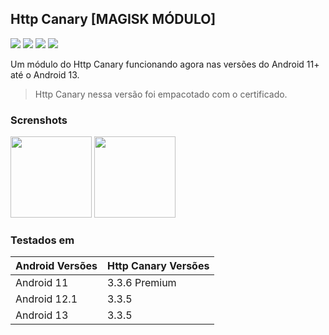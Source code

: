 ## Http Canary [MAGISK MÓDULO]

![](https://img.shields.io/github/downloads/AkariOficial/HttpCanary-Magisk/total)
![](https://img.shields.io/github/issues/AkariOficial/HttpCanary-Magisk)
![](https://img.shields.io/github/v/tag/AkariOficial/HttpCanary-Magisk)
![](https://img.shields.io/github/v/release/AkariOficial/HttpCanary-Magisk?include_prereleases)


Um módulo do Http Canary funcionando agora nas versões do Android 11+ até o Android 13.
> Http Canary nessa versão foi empacotado com o certificado.

### Screnshots

<p float="left">
    <img src="https://user-images.githubusercontent.com/58480908/201299261-ea83036d-92f8-4ee7-b45b-33a09c0c0f17.png" width=130/>
    <img src="https://user-images.githubusercontent.com/58480908/201299459-9b258447-05e1-47e3-8787-804b88f2f089.png" width=130/>
</p>

### Testados em
|Android Versões|Http Canary Versões|
|-|-|
Android 11|3.3.6 Premium
Android 12.1|3.3.5
Android 13|3.3.5
